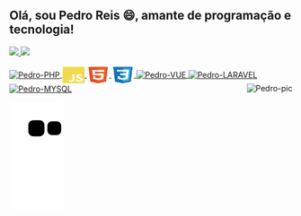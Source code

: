  <h2> Olá, sou Pedro Reis 😄, amante de programação e tecnologia! </h2>


<div>
<a href="https://github.com/pedroreis500">
<img height="180em" src="https://github-readme-stats.vercel.app/api/top-langs/?username=pedroreis500&layout=compact&langs_count=7&theme=dracula"/>
<img height="180em" src="https://github-readme-stats.vercel.app/api?username=pedroreis500&show_icons=true&theme=dracula&include_all_commits=true&count_private=true"/>
</div>

<div dir="auto"><br>
    <img align="center" alt="Pedro-PHP" height="30" width="40" src="https://cdn.jsdelivr.net/gh/devicons/devicon/icons/php/php-original.svg" style="max-width: 100%;">
    <img align="center" alt="Pedro-JS" height="30" width="40" src="https://raw.githubusercontent.com/devicons/devicon/master/icons/javascript/javascript-plain.svg" style="max-width: 100%;">
    <img align="center" alt="Pedro-HTML" height="30" width="40" src="https://raw.githubusercontent.com/devicons/devicon/master/icons/html5/html5-original.svg" style="max-width: 100%;">
    <img align="center" alt="Pedro-CSS" height="30" width="40" src="https://raw.githubusercontent.com/devicons/devicon/master/icons/css3/css3-original.svg" style="max-width: 100%;">
    <img align="center" alt="Pedro-VUE" height="30" width="40" src="https://cdn.jsdelivr.net/gh/devicons/devicon/icons/vuejs/vuejs-original.svg" style="max-width: 100%;">
    <img align="center" alt="Pedro-LARAVEL" height="30" width="40" src="https://cdn.jsdelivr.net/gh/devicons/devicon/icons/laravel/laravel-plain.svg" style="max-width: 100%;">
    <img align="center" alt="Pedro-MYSQL" height="30" width="40" src="https://cdn.jsdelivr.net/gh/devicons/devicon/icons/mysql/mysql-original.svg" style="max-width: 100%;">
 <img align="right" alt="Pedro-pic" height="150" src="https://camo.githubusercontent.com/ef6e9e673cdc5ca4b8a47a3f6586b4f91686e6f3f7bda9c5aeb34e7496232eb4/68747470733a2f2f6d6172717565736665726e616e6465732e636f6d2f77702d636f6e74656e742f75706c6f6164732f323032302f30312f313535353137322e6a7067" data-canonical-src="https://marquesfernandes.com/wp-content/uploads/2020/01/1555172.jpg" style="max-width: 100%;">
  </div>

![Snake animation](https://github.com/pedroreis500/pedroreis500/blob/output/github-contribution-grid-snake.svg)
 



